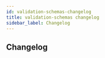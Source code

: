 ```yaml
---
id: validation-schemas-changelog
title: validation-schemas changelog
sidebar_label: Changelog
---
```

## Changelog